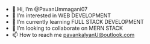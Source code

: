 - 👋 Hi, I’m @PavanUmmagani07
- 👀 I’m interested in WEB DEVELOPMENT
- 🌱 I’m currently learning FULL STACK DEVELOPMENT
- 💞️ I’m looking to collaborate on MERN STACK
- 📫 How to reach me pavankalyanU@outlook.com

<!---
PavanUmmagani07/PavanUmmagani07 is a ✨ special ✨ repository because its `README.md` (this file) appears on your GitHub profile.
You can click the Preview link to take a look at your changes.
--->
